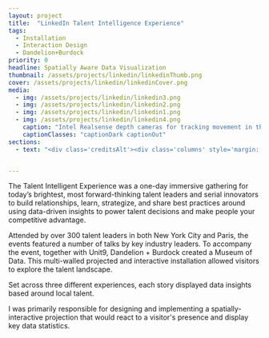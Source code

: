```yaml
---
layout: project
title:  "LinkedIn Talent Intelligence Experience"
tags:
  - Installation
  - Interaction Design
  - Dandelion+Burdock
priority: 0
headline: Spatially Aware Data Visualization
thumbnail: /assets/projects/linkedin/linkedinThumb.png
cover: /assets/projects/linkedin/linkedinCover.png
media:
  - img: /assets/projects/linkedin/linkedin3.png
  - img: /assets/projects/linkedin/linkedin2.png
  - img: /assets/projects/linkedin/linkedin1.png
  - img: /assets/projects/linkedin/linkedin4.png
    caption: "Intel Realsense depth cameras for tracking movement in the exhibition space"
    captionClasses: "captionDark captionOut"
sections:
  - text: "<div class='creditsAlt'><div class='columns' style='margin: 0 auto; width: 100%'><div class='credit'><div class='role'>Client</div><div class='personnel'><p>LinkedIn</p></div></div><div class='credit'><div class='role'>Agency</div><div class='personnel'><p>Unit9</p></div></div><div class='credit'><div class='role'>Creative Director</div><div class='personnel'><p>James Medcraft</p></div></div><div class='credit'><div class='role'>Production Company</div><div class='personnel'><p>dandelion + burdock</p></div></div><div class='credit'><div class='role'>Interactive Designer</div><div class='personnel'><p>Ivaylo Getov</p></div></div><div class='credit'><div class='role'>Technical Workflow</div><div class='personnel'><p>Nils Porrmann</p></div></div><div class='credit'><div class='role'>Technical Production</div><div class='personnel'><p>Louis Mustill</p></div></div><div class='credit'><div class='role'>Lead Animator</div><div class='personnel'><p>Dickon Knowles</p></div></div><div class='credit'><div class='role'>Senior Animator</div><div class='personnel'><p>James Pykett</p></div></div><div class='credit'><div class='role'>Senior Animator</div><div class='personnel'><p>Will Davys</p></div></div><div class='credit'><div class='role'>Front End Design</div><div class='personnel'><p>Jonathan Melville</p></div></div><div class='credit'><div class='role'>Back End Development</div><div class='personnel'><p>Andrew Welch</p></div></div><div class='credit'><div class='role'>Producer</div><div class='personnel'><p>Megan Zaitz</p></div></div><div class='credit'><div class='role'>Producer</div><div class='personnel'><p>Rania Hattar</p></div></div><div class='credit'><div class='role'>Sound Design</div><div class='personnel'><p>Richard Pike</p></div></div></div></div>"


---
```

The Talent Intelligent Experience was a one-day immersive gathering for today’s brightest, most forward-thinking talent leaders and serial innovators to build relationships, learn, strategize, and share best practices around using data-driven insights to power talent decisions and make people your competitive advantage.

Attended by over 300 talent leaders in both New York City and Paris, the events featured a number of talks by key industry leaders. To accompany the event, together with Unit9, Dandelion + Burdock created a <span class="bolder">Museum of Data</span>. This multi-walled projected and interactive installation allowed visitors to explore the talent landscape.

Set across three different experiences, each story displayed data insights based around local talent.

I was primarily responsible for designing and implementing a spatially-interactive projection that would react to a visitor's presence and display key data statistics.





<!-- <section class="creditsAlt">
  <div class="columns" style="margin: 0 auto; width: 100%">
    <div class="credit">
      <div class="role">Client</div>
      <div class="personnel"><p>LinkedIn</p></div>
    </div>
    <div class="credit">
      <div class="role">Agency</div>
      <div class="personnel"><p>Unit9</p></div>
    </div>
    <div class="credit">
      <div class="role">Creative Director</div>
      <div class="personnel"><p>James Medcraft</p></div>
    </div>
    <div class="credit">
      <div class="role">Production Company</div>
      <div class="personnel"><p>dandelion + burdock</p></div>
    </div>
    <div class="credit">
      <div class="role">Interactive Designer</div>
      <div class="personnel"><p>Ivaylo Getov</p></div>
    </div>
    <div class="credit">
      <div class="role">Technical Workflow</div>
      <div class="personnel"><p>Nils Porrmann</p></div>
    </div>
    <div class="credit">
      <div class="role">Technical Production</div>
      <div class="personnel"><p>Louis Mustill</p></div>
    </div>
    <div class="credit">
      <div class="role">Lead Animator</div>
      <div class="personnel"><p>Dickon Knowles</p></div>
    </div>
    <div class="credit">
      <div class="role">Senior Animator</div>
      <div class="personnel"><p>James Pykett</p></div>
    </div>
    <div class="credit">
      <div class="role">Senior Animator</div>
      <div class="personnel"><p>Will Davys</p></div>
    </div>
    <div class="credit">
      <div class="role">Front End Design</div>
      <div class="personnel"><p>Jonathan Melville</p></div>
    </div>
    <div class="credit">
      <div class="role">Back End Development</div>
      <div class="personnel"><p>Andrew Welch</p></div>
    </div>
    <div class="credit">
      <div class="role">Producer</div>
      <div class="personnel"><p>Megan Zaitz</p></div>
    </div>
    <div class="credit">
      <div class="role">Producer</div>
      <div class="personnel"><p>Rania Hattar</p></div>
    </div>
    <div class="credit">
      <div class="role">Sound Design</div>
      <div class="personnel"><p>Richard Pike</p></div>
    </div>
  </div>
</section>

 -->


